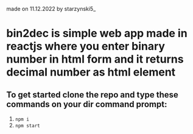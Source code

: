 made on 11.12.2022 by starzynski5_
# bin2dec is simple web app made in reactjs where you enter binary number in html form and it returns decimal number as html element

## To get started clone the repo and type these commands on your dir command prompt:
1. `npm i`
2. `npm start`
